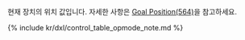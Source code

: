 현재 장치의 위치 값입니다. 자세한 사항은 [Goal Position(564)](#goal-position564)을 참고하세요.

{% include kr/dxl/control_table_opmode_note.md %}
